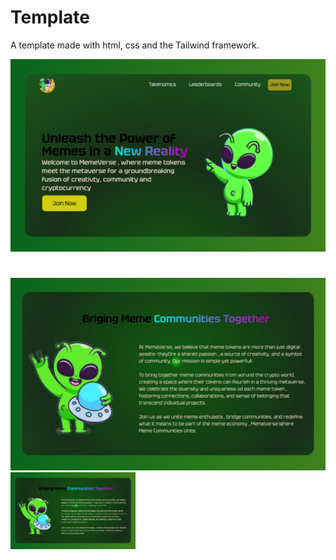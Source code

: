 # Template
A template made with html, css and the Tailwind framework.

![imgs1](/static/template/1.png)
#
![imgs2](/static/template/2.png)
<img src="/static/template/2.png" width="200"/>


